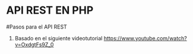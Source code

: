 # API REST EN PHP

#Pasos para el API REST
1. Basado en el siguiente videotutorial https://www.youtube.com/watch?v=OxdgtFs9Z_0
